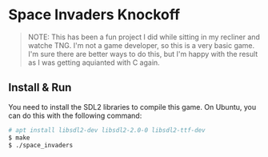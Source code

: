 # Space Invaders Knockoff

> NOTE: This has been a fun project I did while sitting in my recliner and watche TNG. I'm not a game developer, so this is a very basic game. I'm sure there are better ways to do this, but I'm happy with the result as I was getting aquianted with C again.


## Install & Run

You need to install the SDL2 libraries to compile this game. On Ubuntu, you can do this with the following command:

```sh
# apt install libsdl2-dev libsdl2-2.0-0 libsdl2-ttf-dev
$ make
$ ./space_invaders
```

